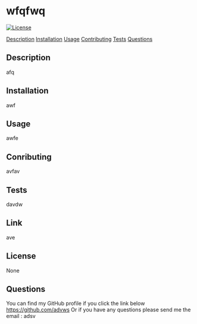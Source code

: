 # wfqfwq
  [![License](https://img.shields.io/badge/License-Apache_2.0-blue.svg)](https://opensource.org/licenses/Apache-2.0)

  [Description](#description) [Installation](#installation) [Usage](#usage) [Contributing](#conributing) [Tests](#tests) [Questions](#questions)

## Description 

afq

## Installation

awf

## Usage

awfe

## Conributing

avfav

## Tests

davdw

## Link

ave

## License

None

## Questions

You can find my GitHub profile if you click the link below 
https://github.com/advws
Or if you have any questions please send me the email :
adsv
